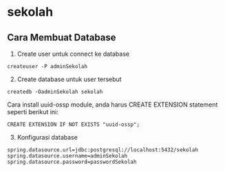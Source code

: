 # sekolah

## Cara Membuat Database
1. Create user untuk connect ke database
```
createuser -P adminSekolah
```

2. Create database untuk user tersebut
```
createdb -OadminSekolah sekolah
```
Cara install uuid-ossp module, anda harus CREATE EXTENSION statement seperti berikut ini:
```
CREATE EXTENSION IF NOT EXISTS "uuid-ossp";
```

3. Konfigurasi database
```
spring.datasource.url=jdbc:postgresql://localhost:5432/sekolah
spring.datasource.username=adminSekolah
spring.datasource.password=passwordSekolah
```
